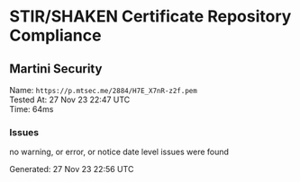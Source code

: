 # STIR/SHAKEN Certificate Repository Compliance

## Martini Security

Name: `https://p.mtsec.me/2884/H7E_X7nR-z2f.pem`\
Tested At: 27 Nov 23 22:47 UTC\
Time: 64ms

### Issues

no warning, or error, or notice date level issues were found

Generated: 27 Nov 23 22:56 UTC